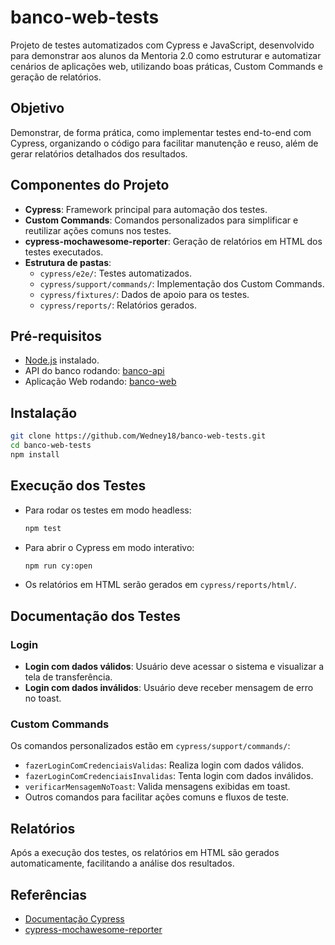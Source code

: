 # banco-web-tests

Projeto de testes automatizados com Cypress e JavaScript, desenvolvido para demonstrar aos alunos da Mentoria 2.0 como estruturar e automatizar cenários de aplicações web, utilizando boas práticas, Custom Commands e geração de relatórios.

## Objetivo

Demonstrar, de forma prática, como implementar testes end-to-end com Cypress, organizando o código para facilitar manutenção e reuso, além de gerar relatórios detalhados dos resultados.

## Componentes do Projeto

- **Cypress**: Framework principal para automação dos testes.
- **Custom Commands**: Comandos personalizados para simplificar e reutilizar ações comuns nos testes.
- **cypress-mochawesome-reporter**: Geração de relatórios em HTML dos testes executados.
- **Estrutura de pastas**:
  - `cypress/e2e/`: Testes automatizados.
  - `cypress/support/commands/`: Implementação dos Custom Commands.
  - `cypress/fixtures/`: Dados de apoio para os testes.
  - `cypress/reports/`: Relatórios gerados.

## Pré-requisitos

- [Node.js](https://nodejs.org/) instalado.
- API do banco rodando: [banco-api](https://github.com/juliodelimas/banco-api)
- Aplicação Web rodando: [banco-web](https://github.com/juliodelimas/banco-web)

## Instalação

```sh
git clone https://github.com/Wedney18/banco-web-tests.git
cd banco-web-tests
npm install
```

## Execução dos Testes

- Para rodar os testes em modo headless:
  ```sh
  npm test
  ```
- Para abrir o Cypress em modo interativo:
  ```sh
  npm run cy:open
  ```
- Os relatórios em HTML serão gerados em `cypress/reports/html/`.

## Documentação dos Testes

### Login

- **Login com dados válidos**: Usuário deve acessar o sistema e visualizar a tela de transferência.
- **Login com dados inválidos**: Usuário deve receber mensagem de erro no toast.

### Custom Commands

Os comandos personalizados estão em `cypress/support/commands/`:

- `fazerLoginComCredenciaisValidas`: Realiza login com dados válidos.
- `fazerLoginComCredenciaisInvalidas`: Tenta login com dados inválidos.
- `verificarMensagemNoToast`: Valida mensagens exibidas em toast.
- Outros comandos para facilitar ações comuns e fluxos de teste.

## Relatórios

Após a execução dos testes, os relatórios em HTML são gerados automaticamente, facilitando a análise dos resultados.

## Referências

- [Documentação Cypress](https://docs.cypress.io/)
- [cypress-mochawesome-reporter](https://github.com/LironEr/cypress-mochawesome-reporter)